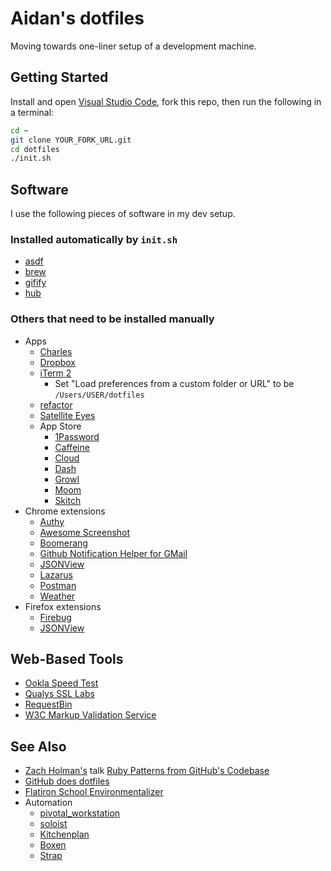 # Aidan's dotfiles

Moving towards one-liner setup of a development machine.

## Getting Started

Install and open [Visual Studio Code](https://code.visualstudio.com/), fork this repo, then run the following in a terminal:

```bash
cd ~
git clone YOUR_FORK_URL.git
cd dotfiles
./init.sh
```

## Software

I use the following pieces of software in my dev setup.

### Installed automatically by `init.sh`

- [asdf](https://asdf-vm.com/)
- [brew](http://mxcl.github.com/homebrew/)
- [gifify](https://github.com/jclem/gifify)
- [hub](https://hub.github.com)

### Others that need to be installed manually

- Apps
  - [Charles](http://www.charlesproxy.com/)
  - [Dropbox](http://db.tt/y5bnAOst)
  - [iTerm 2](http://www.iterm2.com)
    - Set "Load preferences from a custom folder or URL" to be `/Users/USER/dotfiles`
  - [refactor](https://github.com/afeld/refactor)
  - [Satellite Eyes](http://satelliteeyes.tomtaylor.co.uk/)
  - App Store
    - [1Password](https://itunes.apple.com/us/app/1password-password-manager/id443987910?mt=12)
    - [Caffeine](http://itunes.apple.com/us/app/caffeine/id411246225)
    - [Cloud](http://itunes.apple.com/us/app/cloud/id417602904)
    - [Dash](https://itunes.apple.com/us/app/dash/id458034879)
    - [Growl](https://itunes.apple.com/us/app/growl/id467939042?mt=12)
    - [Moom](https://itunes.apple.com/us/app/moom/id419330170?mt=12)
    - [Skitch](https://itunes.apple.com/us/app/skitch/id425955336?mt=12)
- Chrome extensions
  - [Authy](https://www.authy.com/)
  - [Awesome Screenshot](https://chrome.google.com/webstore/detail/awesome-screenshot-captur/alelhddbbhepgpmgidjdcjakblofbmce)
  - [Boomerang](http://www.boomeranggmail.com/)
  - [Github Notification Helper for GMail](https://chrome.google.com/webstore/detail/github-notification-helpe/gmhijkhbpihfmkmhmcfebmlkaekgmaje)
  - [JSONView](https://chrome.google.com/webstore/detail/jsonview/chklaanhfefbnpoihckbnefhakgolnmc)
  - [Lazarus](https://chrome.google.com/webstore/detail/loljledaigphbcpfhfmgopdkppkifgno)
  - [Postman](https://chrome.google.com/webstore/detail/postman-rest-client/fdmmgilgnpjigdojojpjoooidkmcomcm)
  - [Weather](https://chrome.google.com/webstore/detail/weather/ihbiedpeaicgipncdnnkikeehnjiddck)
- Firefox extensions
  - [Firebug](https://www.getfirebug.com)
  - [JSONView](https://addons.mozilla.org/en-US/firefox/addon/jsonview/)

## Web-Based Tools

- [Ookla Speed Test](http://www.speedtest.net/)
- [Qualys SSL Labs](https://www.ssllabs.com/ssltest/)
- [RequestBin](http://requestb.in/)
- [W3C Markup Validation Service](http://validator.w3.org/)

## See Also

- [Zach Holman's](http://zachholman.com/) talk [Ruby Patterns from GitHub's Codebase](http://speakerdeck.com/u/holman/p/ruby-patterns-from-githubs-codebase?slide=7)
- [GitHub does dotfiles](http://dotfiles.github.com)
- [Flatiron School Environmentalizer](https://github.com/flatiron-school/environmentalizer/)
- Automation
  - [pivotal_workstation](https://github.com/pivotal/pivotal_workstation)
  - [soloist](https://github.com/mkocher/soloist)
  - [Kitchenplan](https://github.com/kitchenplan/kitchenplan)
  - [Boxen](https://boxen.github.com)
  - [Strap](https://github.com/mikemcquaid/strap)
